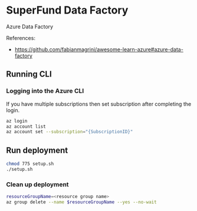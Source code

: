 # SuperFund Data Factory

Azure Data Factory

References:

* <https://github.com/fabianmagrini/awesome-learn-azure#azure-data-factory>

## Running CLI

### Logging into the Azure CLI

If you have multiple subscriptions then set subscription after completing the login.

```sh
az login
az account list
az account set --subscription="{SubscriptionID}"
```

## Run deployment

```sh
chmod 775 setup.sh
./setup.sh
```

### Clean up deployment

```sh
resourceGroupName=<resource group name>
az group delete --name $resourceGroupName --yes --no-wait
```
